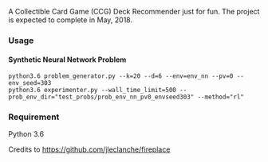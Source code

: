 

A Collectible Card Game (CCG) Deck Recommender just for fun. The project is expected to complete in May, 2018.



### Usage

#### Synthetic Neural Network Problem
```
python3.6 problem_generator.py --k=20 --d=6 --env=env_nn --pv=0 --env_seed=303
python3.6 experimenter.py --wall_time_limit=500 --prob_env_dir="test_probs/prob_env_nn_pv0_envseed303" --method="rl"
```



### Requirement

Python 3.6


Credits to https://github.com/jleclanche/fireplace
